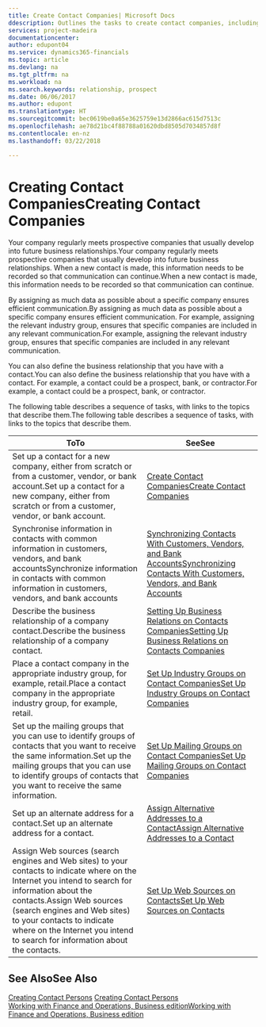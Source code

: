 ```yaml
---
title: Create Contact Companies| Microsoft Docs
ddescription: Outlines the tasks to create contact companies, including assigning relevant data about prospects and defining the business relationships you have with companies.
services: project-madeira
documentationcenter: 
author: edupont04
ms.service: dynamics365-financials
ms.topic: article
ms.devlang: na
ms.tgt_pltfrm: na
ms.workload: na
ms.search.keywords: relationship, prospect
ms.date: 06/06/2017
ms.author: edupont
ms.translationtype: HT
ms.sourcegitcommit: bec0619be0a65e3625759e13d2866ac615d7513c
ms.openlocfilehash: ae78d21bc4f88788a01620dbd8505d7034857d8f
ms.contentlocale: en-nz
ms.lasthandoff: 03/22/2018

---
```

# <a name="creating-contact-companies"></a><span data-ttu-id="22e83-102">Creating Contact Companies</span><span class="sxs-lookup"><span data-stu-id="22e83-102">Creating Contact Companies</span></span>
<span data-ttu-id="22e83-103">Your company regularly meets prospective companies that usually develop into future business relationships.</span><span class="sxs-lookup"><span data-stu-id="22e83-103">Your company regularly meets prospective companies that usually develop into future business relationships.</span></span> <span data-ttu-id="22e83-104">When a new contact is made, this information needs to be recorded so that communication can continue.</span><span class="sxs-lookup"><span data-stu-id="22e83-104">When a new contact is made, this information needs to be recorded so that communication can continue.</span></span>

<span data-ttu-id="22e83-105">By assigning as much data as possible about a specific company ensures efficient communication.</span><span class="sxs-lookup"><span data-stu-id="22e83-105">By assigning as much data as possible about a specific company ensures efficient communication.</span></span> <span data-ttu-id="22e83-106">For example, assigning the relevant industry group, ensures that specific companies are included in any relevant communication.</span><span class="sxs-lookup"><span data-stu-id="22e83-106">For example, assigning the relevant industry group, ensures that specific companies are included in any relevant communication.</span></span>

<span data-ttu-id="22e83-107">You can also define the business relationship that you have with a contact.</span><span class="sxs-lookup"><span data-stu-id="22e83-107">You can also define the business relationship that you have with a contact.</span></span> <span data-ttu-id="22e83-108">For example, a contact could be a prospect, bank, or contractor.</span><span class="sxs-lookup"><span data-stu-id="22e83-108">For example, a contact could be a prospect, bank, or contractor.</span></span>

<span data-ttu-id="22e83-109">The following table describes a sequence of tasks, with links to the topics that describe them.</span><span class="sxs-lookup"><span data-stu-id="22e83-109">The following table describes a sequence of tasks, with links to the topics that describe them.</span></span>

| <span data-ttu-id="22e83-110">To</span><span class="sxs-lookup"><span data-stu-id="22e83-110">To</span></span> | <span data-ttu-id="22e83-111">See</span><span class="sxs-lookup"><span data-stu-id="22e83-111">See</span></span> |
| --- | --- |
| <span data-ttu-id="22e83-112">Set up a contact for a new company, either from scratch or from a customer, vendor, or bank account.</span><span class="sxs-lookup"><span data-stu-id="22e83-112">Set up a contact for a new company, either from scratch or from a customer, vendor, or bank account.</span></span> |[<span data-ttu-id="22e83-113">Create Contact Companies</span><span class="sxs-lookup"><span data-stu-id="22e83-113">Create Contact Companies</span></span>](marketing-how-create-contact-companies.md) |
| <span data-ttu-id="22e83-114">Synchronise information in contacts with common information in customers, vendors, and bank accounts</span><span class="sxs-lookup"><span data-stu-id="22e83-114">Synchronize information in contacts with common information in customers, vendors, and bank accounts</span></span> |[<span data-ttu-id="22e83-115">Synchronizing Contacts With Customers, Vendors, and Bank Accounts</span><span class="sxs-lookup"><span data-stu-id="22e83-115">Synchronizing Contacts With Customers, Vendors, and Bank Accounts</span></span>](marketing-synchronize-contacts-customers-vendors-bank-accounts.md) |
| <span data-ttu-id="22e83-116">Describe the business relationship of a company contact.</span><span class="sxs-lookup"><span data-stu-id="22e83-116">Describe the business relationship of a company contact.</span></span> |[<span data-ttu-id="22e83-117">Setting Up Business Relations on Contacts Companies</span><span class="sxs-lookup"><span data-stu-id="22e83-117">Setting Up Business Relations on Contacts Companies</span></span>](marketing-business-relations.md) |
| <span data-ttu-id="22e83-118">Place a contact company in the appropriate industry group, for example, retail.</span><span class="sxs-lookup"><span data-stu-id="22e83-118">Place a contact company in the appropriate industry group, for example, retail.</span></span> |[<span data-ttu-id="22e83-119">Set Up Industry Groups on Contact Companies</span><span class="sxs-lookup"><span data-stu-id="22e83-119">Set Up Industry Groups on Contact Companies</span></span>](marketing-industry-groups.md) |
| <span data-ttu-id="22e83-120">Set up the mailing groups that you can use to identify groups of contacts that you want to receive the same information.</span><span class="sxs-lookup"><span data-stu-id="22e83-120">Set up the mailing groups that you can use to identify groups of contacts that you want to receive the same information.</span></span> |[<span data-ttu-id="22e83-121">Set Up Mailing Groups on Contact Companies</span><span class="sxs-lookup"><span data-stu-id="22e83-121">Set Up Mailing Groups on Contact Companies</span></span>](marketing-mailing-groups.md) |
| <span data-ttu-id="22e83-122">Set up an alternate address for a contact.</span><span class="sxs-lookup"><span data-stu-id="22e83-122">Set up an alternate address for a contact.</span></span> |[<span data-ttu-id="22e83-123">Assign Alternative Addresses to a Contact</span><span class="sxs-lookup"><span data-stu-id="22e83-123">Assign Alternative Addresses to a Contact</span></span>](marketing-how-assign-alternate-address.md) |
| <span data-ttu-id="22e83-124">Assign Web sources (search engines and Web sites) to your contacts to indicate where on the Internet you intend to search for information about the contacts.</span><span class="sxs-lookup"><span data-stu-id="22e83-124">Assign Web sources (search engines and Web sites) to your contacts to indicate where on the Internet you intend to search for information about the contacts.</span></span> |[<span data-ttu-id="22e83-125">Set Up Web Sources on Contacts</span><span class="sxs-lookup"><span data-stu-id="22e83-125">Set Up Web Sources on Contacts</span></span>](marketing-web-sources.md) |

## <a name="see-also"></a><span data-ttu-id="22e83-126">See Also</span><span class="sxs-lookup"><span data-stu-id="22e83-126">See Also</span></span>
<span data-ttu-id="22e83-127">[Creating Contact Persons](marketing-create-contact-persons.md) </span><span class="sxs-lookup"><span data-stu-id="22e83-127">[Creating Contact Persons](marketing-create-contact-persons.md) </span></span>  
[<span data-ttu-id="22e83-128">Working with Finance and Operations, Business edition</span><span class="sxs-lookup"><span data-stu-id="22e83-128">Working with Finance and Operations, Business edition</span></span>](ui-work-product.md)

